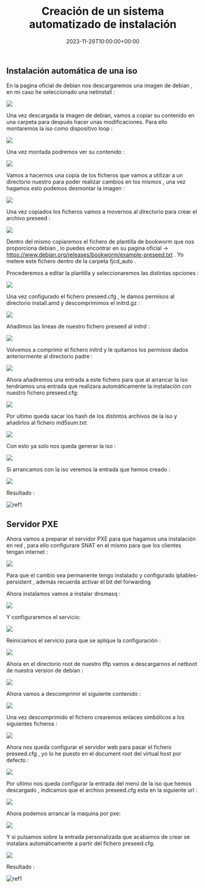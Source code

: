 ﻿---
title: "Creación de un sistema automatizado de instalación"
date: 2023-11-29T10:00:00+00:00
description: Creación de un sistema automatizado de instalación
tags: [Sistemas,ISO,ASO,Linux]
hero: images/sistemas/creacion_de_un_sistema_automatizado_de_instalacion/creacion_de_un_sistema_automatizado_de_instalacion.jpg
---



## Instalación automática de una iso

En la pagina oficial de debian nos descargaremos una imagen de debian , en mi caso he seleccionado una netinstall :

![](../img/Aspose.Words.87912b93-5caf-4cac-995f-066fba11b8b6.001.png)

Una vez descargada la imagen de debian, vamos a copiar su contenido en una carpeta para después hacer unas modificaciones. Para ello montaremos la iso como dispositivo loop :

![](../img/Aspose.Words.87912b93-5caf-4cac-995f-066fba11b8b6.002.png)

Una vez montada podremos ver su contenido :

![](../img/Aspose.Words.87912b93-5caf-4cac-995f-066fba11b8b6.003.jpeg)

Vamos a hacernos una copia de los ficheros que vamos a utilizar  a un directorio nuestro para poder realizar cambios en los mismos , una vez hagamos esto podemos desmontar la imagen :

![](../img/Aspose.Words.87912b93-5caf-4cac-995f-066fba11b8b6.004.png)

Una vez copiados los ficheros vamos a movernos al directorio para crear el archivo preseed :

![](../img/Aspose.Words.87912b93-5caf-4cac-995f-066fba11b8b6.005.png)

Dentro del mismo copiaremos el fichero de plantilla de bookworm que nos proporciona debian , lo puedes encontrar en su pagina oficial → https://www.debian.org/releases/bookworm/example-preseed.txt . Yo metere este fichero dentro de la carpeta fjcd\_auto .

Procederemos a editar la plantilla y seleccionaremos las distintas opciones :

![](../img/Aspose.Words.87912b93-5caf-4cac-995f-066fba11b8b6.006.jpeg)

Una vez configurado el fichero preseed.cfg , le damos permisos al directorio install.amd y descomprimimos el initrd.gz :

![](../img/Aspose.Words.87912b93-5caf-4cac-995f-066fba11b8b6.007.png)

Añadimos las lineas de nuestro fichero preseed al initrd :

![](../img/Aspose.Words.87912b93-5caf-4cac-995f-066fba11b8b6.008.png)

Volvemos a comprimir el fichero initrd y le quitamos los permisos dados anteriormente al directorio padre :

![](../img/Aspose.Words.87912b93-5caf-4cac-995f-066fba11b8b6.009.png)

Ahora añadiremos una entrada a este fichero para que al arrancar la iso tendríamos una entrada que realizara automáticamente la instalación con nuestro fichero preseed.cfg:

![](../img/Aspose.Words.87912b93-5caf-4cac-995f-066fba11b8b6.010.jpeg)

Por ultimo queda sacar los hash de los distintos archivos de la iso y añadirlos al fichero md5sum.txt:

![](../img/Aspose.Words.87912b93-5caf-4cac-995f-066fba11b8b6.011.png)

Con esto ya solo nos queda  generar la iso :

![](../img/Aspose.Words.87912b93-5caf-4cac-995f-066fba11b8b6.012.png)

Si arrancamos con la iso veremos la entrada que hemos creado :

![](../img/Aspose.Words.87912b93-5caf-4cac-995f-066fba11b8b6.013.png)

Resultado :

![ref1]

## Servidor PXE

Ahora vamos a preparar el servidor PXE para que hagamos una instalación en red , para ello configurare SNAT en el mismo para que los clientes tengan internet :

![](../img/Aspose.Words.87912b93-5caf-4cac-995f-066fba11b8b6.015.png)

Para que el cambio sea permanente tengo instalado  y configurado iptables-persistent , además recuerda activar el bit del forwarding 

Ahora instalamos vamos a instalar dnsmasq :

![](../img/Aspose.Words.87912b93-5caf-4cac-995f-066fba11b8b6.016.png)

Y configuraremos el servicio:

![](../img/Aspose.Words.87912b93-5caf-4cac-995f-066fba11b8b6.017.png)

Reiniciamos el servicio para que se aplique la configuración :

![](../img/Aspose.Words.87912b93-5caf-4cac-995f-066fba11b8b6.018.png)

Ahora en el directorio root de nuestro tftp vamos a descargarnos el netboot de nuestra version de debian :

![](../img/Aspose.Words.87912b93-5caf-4cac-995f-066fba11b8b6.019.png)

Ahora vamos a descomprimir el siguiente contenido :

![](../img/Aspose.Words.87912b93-5caf-4cac-995f-066fba11b8b6.020.png)

Una vez descomprimido el fichero crearemos enlaces simbólicos a los siguientes ficheros :

![](../img/Aspose.Words.87912b93-5caf-4cac-995f-066fba11b8b6.021.png)

Ahora nos queda configurar el servidor web para pasar el fichero preseed.cfg , yo lo he puesto en el document root del virtual host por defecto :

![](../img/Aspose.Words.87912b93-5caf-4cac-995f-066fba11b8b6.022.png)

Por ultimo nos queda configurar la entrada del menú de la iso que hemos descargado , indicamos que el archivo preseed.cfg esta en la siguiente url :

![](../img/Aspose.Words.87912b93-5caf-4cac-995f-066fba11b8b6.023.jpeg)

Ahora podemos arrancar la maquina por pxe: 

![](../img/Aspose.Words.87912b93-5caf-4cac-995f-066fba11b8b6.024.jpeg)

Y si pulsamos sobre la entrada personalizada que acabamos de crear se instalara automáticamente a partir del fichero preseed.cfg:

![](../img/Aspose.Words.87912b93-5caf-4cac-995f-066fba11b8b6.025.jpeg)


Resultado :

![ref1]


[ref1]: ../img/Aspose.Words.87912b93-5caf-4cac-995f-066fba11b8b6.014.jpeg
